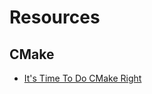 # Resources
## CMake
* [It's Time To Do CMake Right](https://pabloariasal.github.io/2018/02/19/its-time-to-do-cmake-right/)

